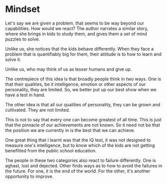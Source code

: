 # Mindset

Let's say we are given a problem, that seems to be way beyond our capabilities. How would we react? The author narrates a similar story, where she brings in kids to study them, and gives them a set of mind puzzles to solve. 

Unlike us, she notices that the kids behave differently. When they face a problem that is quantifiably big for them, their attitude is to how to learn and solve it. 

Unlike us, who may think of us as lesser humans and give up. 

The centrepiece of this idea is that broadly people think in two ways. One is that their qualities, be it intelligence, emotion or other aspects of our personality, they are limited. So, we better put up our best show when we have a test in hand. 

The other idea is that all our qualities of personality, they can be grown and cultivated. They are not limited. 

This is not to say that every one can become greatest of all time. This is just that the pinnacle of our achievements are not known. So it need not be that the position we are currently in is the best that we can achieve. 

One great thing that I learnt was that the IQ test, it was not designed to measure one's intelligence, but to know which of the kids are not getting benefitted from the public school education. 

The people in these two categories also react to failure differently. One is aghast, lost and dejected. Other finds ways as to how to avoid the failures in the future. For one, it is the end of the world. For the other, it's another opportunity to improve. 